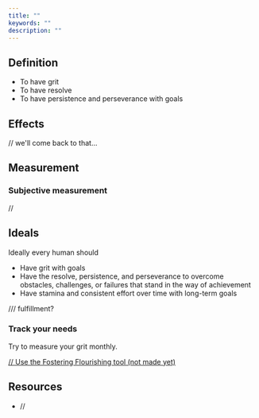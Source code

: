 ```yaml
---
title: ""
keywords: ""
description: ""
---
```


## Definition

- To have grit
- To have resolve
- To have persistence and perseverance with goals

## Effects

// we'll come back to that...

## Measurement

### Subjective measurement

//

## Ideals

Ideally every human should

- Have grit with goals
- Have the resolve, persistence, and perseverance to overcome obstacles, challenges, or failures that stand in the way of achievement
- Have stamina and consistent effort over time with long-term goals

/// fulfillment?

### Track your needs

Try to measure your grit monthly.

[// Use the Fostering Flourishing tool (not made yet)](/)

## Resources

- //

